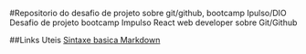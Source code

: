 #Repositorio do desafio de projeto sobre git/github, bootcamp Ipulso/DIO
Desafio de projeto bootcamp Impulso React web developer sobre Git/Github

##Links Uteis
[Sintaxe basica Markdown](https://www.markdownguide.org/basic-syntax/)
